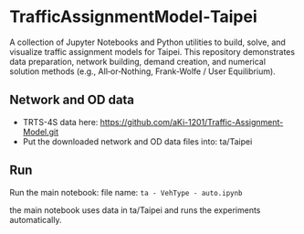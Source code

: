 # TrafficAssignmentModel‑Taipei

A collection of Jupyter Notebooks and Python utilities to build, solve, and visualize traffic assignment models for Taipei. This repository demonstrates data preparation, network building, demand creation, and numerical solution methods (e.g., All‑or‑Nothing, Frank‑Wolfe / User Equilibrium).

## Network and OD data
- TRTS-4S data here: https://github.com/aKi-1201/Traffic-Assignment-Model.git 
- Put the downloaded network and OD data files into: ta/Taipei

## Run
Run the main notebook:
   file name: `ta - VehType - auto.ipynb`

the main notebook uses data in ta/Taipei and runs the experiments automatically.

